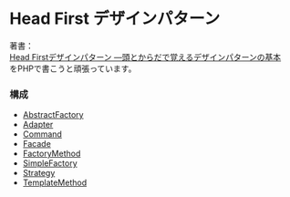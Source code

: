 # Head First デザインパターン

著書：  
[Head Firstデザインパターン ―頭とからだで覚えるデザインパターンの基本](https://amzn.to/2LaME4L)  
をPHPで書こうと頑張っています。

### 構成
- [AbstractFactory](https://github.com/kin29/HeadFirstDezaPata/tree/master/src/AbstractFactory)
- [Adapter](https://github.com/kin29/HeadFirstDezaPata/tree/master/src/Adapter)
- [Command](https://github.com/kin29/HeadFirstDezaPata/tree/master/src/Command)
- [Facade](https://github.com/kin29/HeadFirstDezaPata/tree/master/src/Facade)
- [FactoryMethod](https://github.com/kin29/HeadFirstDezaPata/tree/master/src/FactoryMethod)
- [SimpleFactory](https://github.com/kin29/HeadFirstDezaPata/tree/master/src/SimpleFactory)
- [Strategy](https://github.com/kin29/HeadFirstDezaPata/tree/master/src/Strategy)
- [TemplateMethod](https://github.com/kin29/HeadFirstDezaPata/tree/master/src/TemplateMethod)

